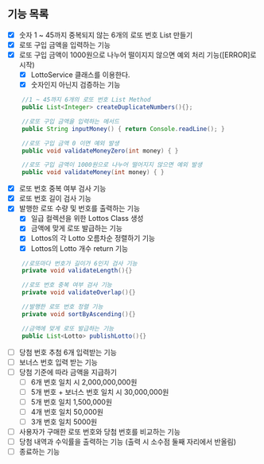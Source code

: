 ## 기능 목록
- [x] 숫자 1 ~ 45까지 중복되지 않는 6개의 로또 번호 List 만들기
- [x] 로또 구입 금액을 입력하는 기능
- [x] 로또 구입 금액이 1000원으로 나누어 떨이지지 않으면 예외 처리 기능([ERROR]로 시작)
  - [x] LottoService 클래스를 이용한다.
  - [x] 숫자인지 아닌지 검증하는 기능

```Java
    //1 ~ 45까지 6개의 로또 번호 List Method
    public List<Integer> createDuplicateNumbers(){};

    //로또 구입 금액을 입력하는 메서드
    public String inputMoney() { return Console.readLine(); }

    //로또 구입 금액 0 이면 예외 발생
    public void validateMoneyZero(int money) { }

    //로또 구입 금액이 1000원으로 나누어 떨어지지 않으면 예외 발생
    public void validateMoney(int money) { }
```
- [x] 로또 번호 중복 여부 검사 기능
- [x] 로또 번호 길이 검사 기능
- [x] 발행한 로또 수량 및 번호를 출력하는 기능
  - [x] 일급 컬렉션을 위한 Lottos Class 생성
  - [x] 금액에 맞게 로또 발급하는 기능
  - [x] Lottos의 각 Lotto 오름차순 정렬하기 기능
  - [x] Lottos의 Lotto 개수 return 기능
```Java
    //로또마다 번호가 길이가 6인지 검사 기능
    private void validateLength(){}

    //로또 번호 중복 여부 검사 기능
    private void validateOverlap(){}

    //발행한 로또 번호 정렬 기능
    private void sortByAscending(){}

    //금액에 맞게 로또 발급하는 기능
    public List<Lotto> publishLotto(){}
```
- [ ] 당첨 번호 추첨 6개 입력받는 기능
- [ ] 보너스 번호 입력 받는 기능
- [ ] 당첨 기준에 따라 금액을 지급하기
  - [ ] 6개 번호 일치 시 2,000,000,000원
  - [ ] 5개  번호 + 보너스 번호 일치 시 30,000,000원
  - [ ] 5개 번호 일치 1,500,000원
  - [ ] 4개 번호 일치 50,000원
  - [ ] 3개 번호 일치 5000원
- [ ] 사용자가 구매한 로또 번호와 당첨 번호를 비교하는 기능
- [ ] 당첨 내역과 수익률을 출력하는 기능 (출력 시 소수점 둘째 자리에서 반올림)
- [ ] 종료하는 기능